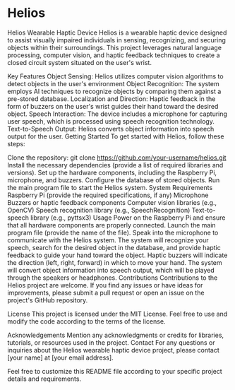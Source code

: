 <h1>Helios</h1>
Helios Wearable Haptic Device
Helios is a wearable haptic device designed to assist visually impaired individuals in sensing, recognizing, and securing objects within their surroundings. This project leverages natural language processing, computer vision, and haptic feedback techniques to create a closed circuit system situated on the user's wrist.

Key Features
Object Sensing: Helios utilizes computer vision algorithms to detect objects in the user's environment
Object Recognition: The system employs AI techniques to recognize objects by comparing them against a pre-stored database.
Localization and Direction: Haptic feedback in the form of buzzers on the user's wrist guides their hand toward the desired object.
Speech Interaction: The device includes a microphone for capturing user speech, which is processed using speech recognition technology.
Text-to-Speech Output: Helios converts object information into speech output for the user.
Getting Started
To get started with Helios, follow these steps:

Clone the repository: git clone https://github.com/your-username/helios.git
Install the necessary dependencies (provide a list of required libraries and versions).
Set up the hardware components, including the Raspberry Pi, microphone, and buzzers.
Configure the database of stored objects.
Run the main program file to start the Helios system.
System Requirements
Raspberry Pi (provide the required specifications, if any)
Microphone
Buzzers or haptic feedback components
Computer vision libraries (e.g., OpenCV)
Speech recognition library (e.g., SpeechRecognition)
Text-to-speech library (e.g., pyttsx3)
Usage
Power on the Raspberry Pi and ensure that all hardware components are properly connected.
Launch the main program file (provide the name of the file).
Speak into the microphone to communicate with the Helios system.
The system will recognize your speech, search for the desired object in the database, and provide haptic feedback to guide your hand toward the object.
Haptic buzzers will indicate the direction (left, right, forward) in which to move your hand.
The system will convert object information into speech output, which will be played through the speakers or headphones.
Contributions
Contributions to the Helios project are welcome. If you find any issues or have ideas for improvements, please submit a pull request or open an issue on the project's GitHub repository.

License
This project is licensed under the MIT License. Feel free to use and modify the code according to the terms of the license.

Acknowledgements
Mention any acknowledgments or credits for libraries, tutorials, or resources used in the project.
Contact
For any questions or inquiries about the Helios wearable haptic device project, please contact [your name] at [your email address].

Feel free to customize this README file according to your specific project details and requirements.
